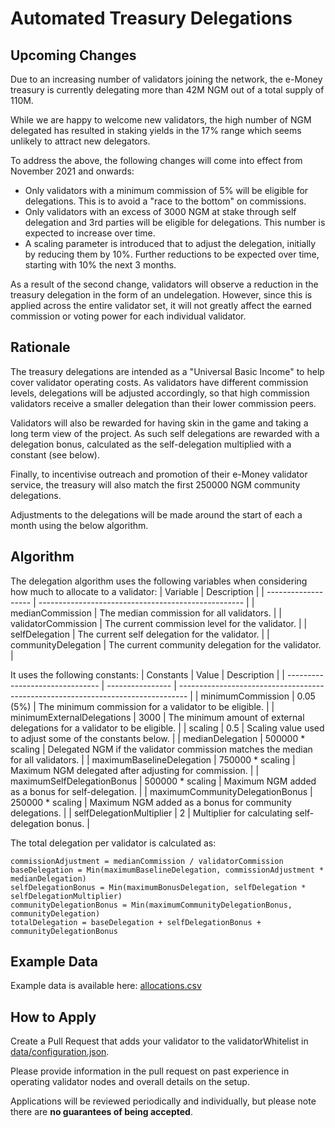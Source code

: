 # Automated Treasury Delegations

## Upcoming Changes
Due to an increasing number of validators joining the network, the e-Money treasury is currently delegating more than 42M NGM out of a total supply of 110M.

While we are happy to welcome new validators, the high number of NGM delegated has resulted in staking yields in the 17% range which seems unlikely to attract new delegators.

To address the above, the following changes will come into effect from November 2021 and onwards:

* Only validators with a minimum commission of 5% will be eligible for delegations. This is to avoid a "race to the bottom" on commissions.
* Only validators with an excess of 3000 NGM at stake through self delegation and 3rd parties will be eligible for delegations. This number is expected to increase over time.
* A scaling parameter is introduced that to adjust the delegation, initially by reducing them by 10%. Further reductions to be expected over time, starting with 10% the next 3 months.

As a result of the second change, validators will observe a reduction in the treasury delegation in the form of an undelegation. However, since this is applied across the entire validator set, it will not greatly affect the earned commission or voting power for each individual validator.

## Rationale
The treasury delegations are intended as a "Universal Basic Income" to help cover validator operating costs.
As validators have different commission levels, delegations will be adjusted accordingly, so that high commission validators receive a
smaller delegation than their lower commission peers.

Validators will also be rewarded for having skin in the game and taking a long term view of the project.
As such self delegations are rewarded with a delegation bonus, calculated as the self-delegation multiplied with a constant (see below). 

Finally, to incentivise outreach and promotion of their e-Money validator service, the treasury will also match the first 250000 NGM community delegations. 

Adjustments to the delegations will be made around the start of each a month using the below algorithm. 

## Algorithm
The delegation algorithm uses the following variables when considering how much to allocate to a validator:
| Variable            | Description                                         |
| ------------------- | --------------------------------------------------- |
| medianCommission    | The median commission for all validators.           |
| validatorCommission | The current commission level for the validator.     |
| selfDelegation      | The current self delegation for the validator.      |
| communityDelegation | The current community delegation for the validator. |

It uses the following constants:
| Constants                       | Value            | Description                                                                      |
| ------------------------------- | ---------------- | -------------------------------------------------------------------------------- |
| minimumCommission               | 0.05 (5%)        | The minimum commission for a validator to be eligible.                           |
| minimumExternalDelegations      | 3000             | The minimum amount of external delegations for a validator to be eligible.       |
| scaling                         | 0.5              | Scaling value used to adjust some of the constants below.                        |
| medianDelegation                | 500000 * scaling | Delegated NGM if the validator commission matches the median for all validators. |
| maximumBaselineDelegation       | 750000 * scaling | Maximum NGM delegated after adjusting for commission.                            |
| maximumSelfDelegationBonus      | 500000 * scaling | Maximum NGM added as a bonus for self-delegation.                                |
| maximumCommunityDelegationBonus | 250000 * scaling | Maximum NGM added as a bonus for community delegations.                          |
| selfDelegationMultiplier        | 2                | Multiplier for calculating self-delegation bonus.                                |

The total delegation per validator is calculated as:
```
commissionAdjustment = medianCommission / validatorCommission
baseDelegation = Min(maximumBaselineDelegation, commissionAdjustment * medianDelegation)
selfDelegationBonus = Min(maximumBonusDelegation, selfDelegation * selfDelegationMultiplier)
communityDelegationBonus = Min(maximumCommunityDelegationBonus, communityDelegation)
totalDelegation = baseDelegation + selfDelegationBonus + communityDelegationBonus
```

## Example Data
Example data is available here: [allocations.csv](allocations.csv)

## How to Apply

Create a Pull Request that adds your validator to the validatorWhitelist in [data/configuration.json](data/configuration.json).

Please provide information in the pull request on past experience in operating validator nodes and overall details on the setup.

Applications will be reviewed periodically and individually, but please note there are **no guarantees of being accepted**.
